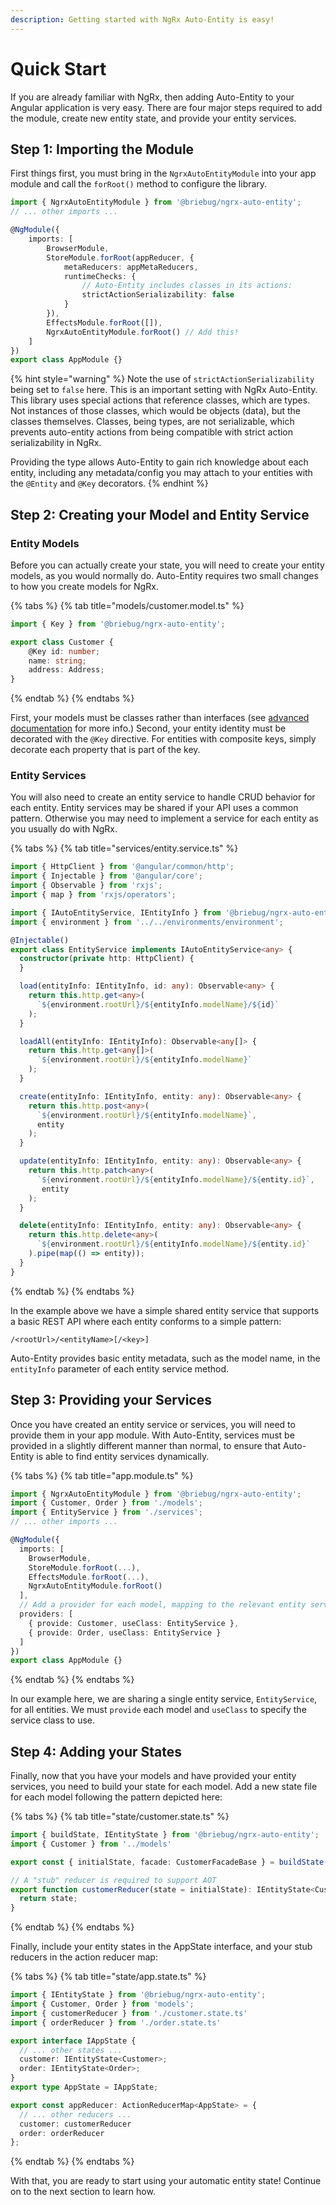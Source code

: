 ```yaml
---
description: Getting started with NgRx Auto-Entity is easy!
---
```


# Quick Start

If you are already familiar with NgRx, then adding Auto-Entity to your Angular application is very easy. There are four major steps required to add the module, create new entity state, and provide your entity services.

## Step 1: Importing the Module

First things first, you must bring in the `NgrxAutoEntityModule` into your app module and call the `forRoot()` method to configure the library.

```typescript
import { NgrxAutoEntityModule } from '@briebug/ngrx-auto-entity';
// ... other imports ...

@NgModule({
    imports: [
        BrowserModule,
        StoreModule.forRoot(appReducer, { 
            metaReducers: appMetaReducers,
            runtimeChecks: { 
                // Auto-Entity includes classes in its actions:
                strictActionSerializability: false
            }
        }),
        EffectsModule.forRoot([]),
        NgrxAutoEntityModule.forRoot() // Add this!
    ]
})
export class AppModule {} 
```

{% hint style="warning" %}
Note the use of `strictActionSerializability` being set to `false` here. This is an important setting with NgRx Auto-Entity. This library uses special actions that reference classes, which are types. Not instances of those classes, which would be objects \(data\), but the classes themselves. Classes, being types, are not serializable, which prevents auto-entity actions from being compatible with strict action serializability in NgRx.

Providing the type allows Auto-Entity to gain rich knowledge about each entity, including any metadata/config you may attach to your entities with the `@Entity` and `@Key` decorators.
{% endhint %}

## Step 2: Creating your Model and Entity Service

### Entity Models

Before you can actually create your state, you will need to create your entity models, as you would normally do. Auto-Entity requires two small changes to how you create models for NgRx.

{% tabs %}
{% tab title="models/customer.model.ts" %}
```typescript
import { Key } from '@briebug/ngrx-auto-entity';

export class Customer {
    @Key id: number;
    name: string;
    address: Address;
}
```
{% endtab %}
{% endtabs %}

First, your models must be classes rather than interfaces \(see [advanced documentation](../advanced/usage/paradigm/models.md) for more info.\) Second, your entity identity must be decorated with the `@Key` directive. For entities with composite keys, simply decorate each property that is part of the key.

### Entity Services

You will also need to create an entity service to handle CRUD behavior for each entity. Entity services may be shared if your API uses a common pattern. Otherwise you may need to implement a service for each entity as you usually do with NgRx.

{% tabs %}
{% tab title="services/entity.service.ts" %}
```typescript
import { HttpClient } from '@angular/common/http';
import { Injectable } from '@angular/core';
import { Observable } from 'rxjs';
import { map } from 'rxjs/operators';

import { IAutoEntityService, IEntityInfo } from '@briebug/ngrx-auto-entity';
import { environment } from '../../environments/environment';

@Injectable()
export class EntityService implements IAutoEntityService<any> {
  constructor(private http: HttpClient) {
  }

  load(entityInfo: IEntityInfo, id: any): Observable<any> {
    return this.http.get<any>(
      `${environment.rootUrl}/${entityInfo.modelName}/${id}`
    );
  }

  loadAll(entityInfo: IEntityInfo): Observable<any[]> {
    return this.http.get<any[]>(
      `${environment.rootUrl}/${entityInfo.modelName}`
    );
  }

  create(entityInfo: IEntityInfo, entity: any): Observable<any> {
    return this.http.post<any>(
      `${environment.rootUrl}/${entityInfo.modelName}`,
      entity
    );
  }

  update(entityInfo: IEntityInfo, entity: any): Observable<any> {
    return this.http.patch<any>(
      `${environment.rootUrl}/${entityInfo.modelName}/${entity.id}`,
       entity
    );
  }

  delete(entityInfo: IEntityInfo, entity: any): Observable<any> {
    return this.http.delete<any>(
      `${environment.rootUrl}/${entityInfo.modelName}/${entity.id}`
    ).pipe(map(() => entity));
  }
}
```
{% endtab %}
{% endtabs %}

In the example above we have a simple shared entity service that supports a basic REST API where each entity conforms to a simple pattern:

`/<rootUrl>/<entityName>[/<key>]`

Auto-Entity provides basic entity metadata, such as the model name, in the `entityInfo` parameter of each entity service method.

## Step 3: Providing your Services

Once you have created an entity service or services, you will need to provide them in your app module. With Auto-Entity, services must be provided in a slightly different manner than normal, to ensure that Auto-Entity is able to find entity services dynamically.

{% tabs %}
{% tab title="app.module.ts" %}
```typescript
import { NgrxAutoEntityModule } from '@briebug/ngrx-auto-entity';
import { Customer, Order } from './models';
import { EntityService } from './services';
// ... other imports ...

@NgModule({
  imports: [
    BrowserModule,
    StoreModule.forRoot(...),
    EffectsModule.forRoot(...),
    NgrxAutoEntityModule.forRoot()
  ],
  // Add a provider for each model, mapping to the relevant entity service:
  providers: [
    { provide: Customer, useClass: EntityService },
    { provide: Order, useClass: EntityService }
  ]
})
export class AppModule {}
```
{% endtab %}
{% endtabs %}

In our example here, we are sharing a single entity service, `EntityService`, for all entities. We must `provide` each model and `useClass` to specify the service class to use.

## Step 4: Adding your States

Finally, now that you have your models and have provided your entity services, you need to build your state for each model. Add a new state file for each model following the pattern depicted here:

{% tabs %}
{% tab title="state/customer.state.ts" %}
```typescript
import { buildState, IEntityState } from '@briebug/ngrx-auto-entity';
import { Customer } from '../models'

export const { initialState, facade: CustomerFacadeBase } = buildState(Customer);

// A "stub" reducer is required to support AOT
export function customerReducer(state = initialState): IEntityState<Customer> {
  return state;
}
```
{% endtab %}
{% endtabs %}

Finally, include your entity states in the AppState interface, and your stub reducers in the action reducer map:

{% tabs %}
{% tab title="state/app.state.ts" %}
```typescript
import { IEntityState } from '@briebug/ngrx-auto-entity';
import { Customer, Order } from 'models';
import { customerReducer } from './customer.state.ts'
import { orderReducer } from './order.state.ts'

export interface IAppState {
  // ... other states ...
  customer: IEntityState<Customer>;
  order: IEntityState<Order>;
}
export type AppState = IAppState;

export const appReducer: ActionReducerMap<AppState> = {
  // ... other reducers ...
  customer: customerReducer
  order: orderReducer
};
```
{% endtab %}
{% endtabs %}

With that, you are ready to start using your automatic entity state! Continue on to the next section to learn how.

